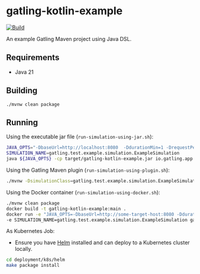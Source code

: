 # gatling-kotlin-example

[![Build](https://github.com/jecklgamis/gatling-kotlin-example/actions/workflows/build.yml/badge.svg)](https://github.com/jecklgamis/gatling-kotlin-example/actions/workflows/build.yml)

An example Gatling Maven project using Java DSL.

## Requirements
* Java 21

## Building

```
./mvnw clean package
```

## Running

Using the executable jar file (`run-simulation-using-jar.sh`):

```bash
JAVA_OPTS="-DbaseUrl=http://localhost:8080  -DdurationMin=1 -DrequestPerSecond=10"
SIMULATION_NAME=gatling.test.example.simulation.ExampleSimulation
java ${JAVA_OPTS} -cp target/gatling-kotlin-example.jar io.gatling.app.Gatling --simulation "${SIMULATION_NAME}" --results-folder results
```

Using the Gatling Maven plugin (`run-simulation-using-plugin.sh`):

```bash
./mvnw -DsimulationClass=gatling.test.example.simulation.ExampleSimulation gatling:test
```

Using the Docker container (`run-simulation-using-docker.sh`):

```bash
./mvnw clean package
docker build -t gatling-kotlin-example:main .
docker run -e "JAVA_OPTS=-DbaseUrl=http://some-target-host:8080 -DdurationMin=1 -DrequestPerSecond=10" \
-e SIMULATION_NAME=gatling.test.example.simulation.ExampleSimulation gatling-kotlin-example:main
```

As Kubernetes Job:
* Ensure you have [Helm](https://helm.sh/) installed and can deploy to a Kubernetes cluster locally.
```bash
cd deployment/k8s/helm
make package install
```



